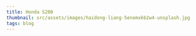 ```yaml
---
title: Honda S200
thumbnail: src/assets/images/haidong-liang-5enomxkb2w4-unsplash.jpg
tags: blog
---
```

